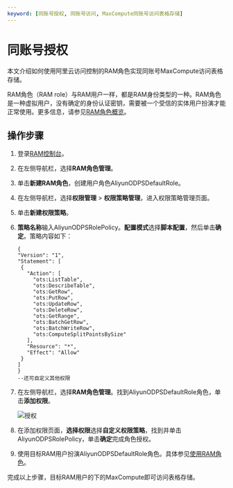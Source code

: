 ```yaml
---
keyword: [同账号授权, 同账号访问, MaxCompute同账号访问表格存储]
---
```


# 同账号授权

本文介绍如何使用阿里云访问控制的RAM角色实现同账号MaxCompute访问表格存储。

RAM角色（RAM role）与RAM用户一样，都是RAM身份类型的一种。RAM角色是一种虚拟用户，没有确定的身份认证密钥，需要被一个受信的实体用户扮演才能正常使用。更多信息，请参见[RAM角色概览](/cn.zh-CN/角色管理/RAM角色概览.md)。

## 操作步骤

1.  登录[RAM控制台](https://ram.console.aliyun.com/?spm=a2c4g.11186623.2.20.447730b3NxdBQA)。

2.  在左侧导航栏，选择**RAM角色管理**。

3.  单击**新建RAM角色**，创建用户角色AliyunODPSDefaultRole。

4.  在左侧导航栏，选择**权限管理** \> **权限策略管理**，进入权限策略管理页面。

5.  单击**新建权限策略**。

6.  **策略名称**输入AliyunODPSRolePolicy。**配置模式**选择**脚本配置**，然后单击**确定**。策略内容如下：

    ```
    {
    "Version": "1",
    "Statement": [
     {
       "Action": [
         "ots:ListTable",
         "ots:DescribeTable",
         "ots:GetRow",
         "ots:PutRow",
         "ots:UpdateRow",
         "ots:DeleteRow",
         "ots:GetRange",
         "ots:BatchGetRow",
         "ots:BatchWriteRow",
         "ots:ComputeSplitPointsBySize"
       ],
       "Resource": "*",
       "Effect": "Allow"
     }
    ]
    }
    --还可自定义其他权限
    ```

7.  在左侧导航栏，选择**RAM角色管理**。找到AliyunODPSDefaultRole角色，单击**添加权限**。

    ![授权](https://static-aliyun-doc.oss-accelerate.aliyuncs.com/assets/img/1680666/156817207459669_zh-CN.png)

8.  在添加权限页面，**选择权限**选择**自定义权限策略**，找到并单击AliyunODPSRolePolicy，单击**确定**完成角色授权。

9.  使用目标RAM用户扮演AliyunODPSDefaultRole角色。具体参见[使用RAM角色](/cn.zh-CN/角色管理/使用RAM角色.md)。


完成以上步骤，目标RAM用户的下的MaxCompute即可访问表格存储。

